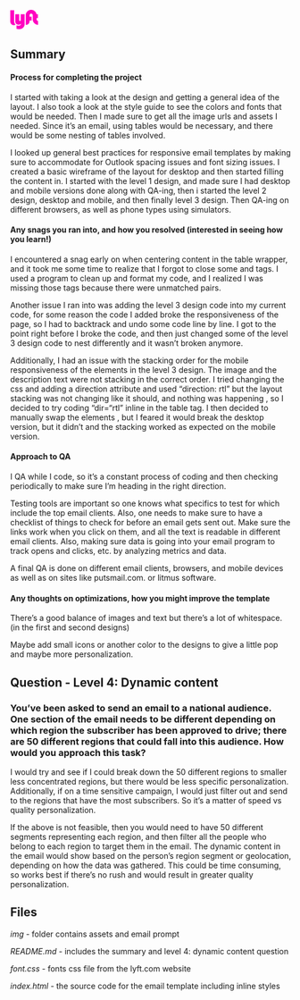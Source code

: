 ![Lyft Logo](https://github.com/mchin/lyft-email/blob/master/img/logo_pink.png?raw=true "Lyft Logo")

## Summary

#### Process for completing the project

I started with taking a look at the design and getting a general idea of the layout. I also took a look at the style guide to see the colors and fonts that would be needed. Then I made sure to get all the image urls and assets I needed. Since it’s an email, using tables would be necessary, and there would be some nesting of tables involved. 

I looked up general best practices for responsive email templates by making sure to accommodate for Outlook spacing issues and font sizing issues. I created a basic wireframe of the layout for desktop and then started filling the content in. I started with the level 1 design, and made sure I had desktop and mobile versions done along with QA-ing, then i started the level 2 design, desktop and mobile, and then finally level 3 design. Then QA-ing on different browsers, as well as phone types using simulators. 

#### Any snags you ran into, and how you resolved (interested in seeing how you learn!)

I encountered a snag early on when centering content in the table wrapper, and it took me some time to realize that I forgot to close some <tr> and <td> tags.  I used a program to clean up and format my code, and I realized I was missing those tags because there were unmatched pairs. 

Another issue I ran into was adding the level 3 design code into my current code, for some reason the code I added broke the responsiveness of the page, so I had to backtrack and undo some code line by line. I got to the point right before I broke the code, and then just changed some of the level 3 design code to nest differently and it wasn’t broken anymore. 

Additionally, I had an issue with the stacking order for the mobile responsiveness of the <td> elements in the level 3 design. The image and the description text were not stacking in the correct order. I tried changing the css and adding a direction attribute and used “direction: rtl” but the layout stacking was not changing like it should, and nothing was happening , so I decided to try coding “dir=“rtl” inline in the table tag. I then decided to manually swap the <td> elements , but I feared it would break the desktop version, but it didn’t and the stacking worked as expected on the mobile version. 

#### Approach to QA

I QA while I code, so it’s a constant process of coding and then checking periodically to make sure I’m heading in the right direction. 

Testing tools are important so one knows what specifics to test for which include the top email clients. Also, one needs to make sure to have a checklist of things to check for before an email gets sent out. Make sure the links work when you click on them, and all the text is readable in different email clients. Also, making sure data is going into your email program to track opens and clicks, etc. by analyzing metrics and data. 

A final QA is done on different email clients, browsers, and mobile devices as well as on sites like putsmail.com. or litmus software. 

#### Any thoughts on optimizations, how you might improve the template

There’s a good balance of images and text  but there’s a lot of whitespace. (in the first and second designs)

Maybe add small icons or another color to the designs to give a little pop and maybe more personalization. 

## Question - Level 4: Dynamic content
### You’ve been asked to send an email to a national audience. One section of the email needs to be different depending on which region the subscriber has been approved to drive; there are 50 different regions that could fall into this audience. How would you approach this task?

I would try and see if I could break down the 50 different regions to smaller less concentrated regions, but there would be less specific personalization. Additionally, if on a time sensitive campaign, I would just filter out and send to the regions that have the most subscribers.  So it’s a matter of speed vs quality personalization. 

If the above is not feasible, then you would need to have 50 different segments representing each region, and then filter all the people who belong to each region to target them in the email. The dynamic content in the email would show based on the person’s region segment or geolocation, depending on how the data was gathered. This could be time consuming, so works best if there’s no rush and would result in greater quality personalization. 

## Files
*img* - folder contains assets and email prompt 

*README.md* - includes the summary and level 4: dynamic content question 

*font.css* - fonts css file from the lyft.com website 

*index.html* - the source code for the email template including inline styles

